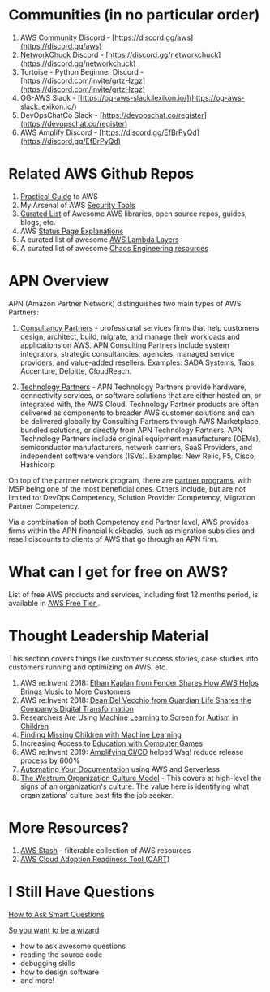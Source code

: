 # Communities (in no particular order)
1. AWS Community Discord - [https://discord.gg/aws](https://discord.gg/aws) 
2. [NetworkChuck](https://www.linkedin.com/in/chuckkeith/) Discord - [https://discord.gg/networkchuck](https://discord.gg/networkchuck)
3. Tortoise - Python Beginner Discord - [https://discord.com/invite/grtzHzgz](https://discord.com/invite/grtzHzgz)
4. OG-AWS Slack - [https://og-aws-slack.lexikon.io/](https://og-aws-slack.lexikon.io/)
5. DevOpsChatCo Slack - [https://devopschat.co/register](https://devopschat.co/register)
6. AWS Amplify Discord - [https://discord.gg/EfBrPyQd](https://discord.gg/EfBrPyQd)


# Related AWS Github Repos
1. [Practical Guide](https://github.com/open-guides/og-aws) to AWS
2. My Arsenal of AWS [Security Tools](https://github.com/toniblyx/my-arsenal-of-aws-security-tools)
3. [Curated List](https://github.com/donnemartin/awesome-aws) of Awesome AWS libraries, open source repos, guides, blogs, etc.
4. AWS [Status Page Explanations](https://github.com/neilthecellist/Statuspage2English)
5. A curated list of awesome [AWS Lambda Layers](https://github.com/mthenw/awesome-layers)
6. A curated list of awesome [Chaos Engineering resources](https://github.com/dastergon/awesome-chaos-engineering)


# APN Overview
APN (Amazon Partner Network) distinguishes two main types of AWS Partners:
1. [Consultancy Partners](https://aws.amazon.com/partners/consulting/) - professional services firms that help customers design, architect, build, migrate, and manage their workloads and applications on AWS. APN Consulting Partners include system integrators, strategic consultancies, agencies, managed service providers, and value-added resellers. Examples: SADA Systems, Taos, Accenture, Deloitte, CloudReach.

2. [Technology Partners](https://aws.amazon.com/partners/technology/) - APN Technology Partners provide hardware, connectivity services, or software solutions that are either hosted on, or integrated with, the AWS Cloud. Technology Partner products are often delivered as components to broader AWS customer solutions and can be delivered globally by Consulting Partners through AWS Marketplace, bundled solutions, or directly from APN Technology Partners. APN Technology Partners include original equipment manufacturers (OEMs), semiconductor manufacturers, network carriers, SaaS Providers, and independent software vendors (ISVs). Examples: New Relic, F5, Cisco, Hashicorp

On top of the partner network program, there are [partner programs](https://aws.amazon.com/partners/programs/), with MSP being one of the most beneficial ones. Others include, but are not limited to: DevOps Competency, Solution Provider Competency, Migration Partner Competency.

Via a combination of both Competency and Partner level, AWS provides firms within the APN financial kickbacks, such as migration subsidies and resell discounts to clients of AWS that go through an APN firm.

# What can I get for free on AWS?
List of free AWS products and services, including first 12 months period, is available in [AWS Free Tier
](https://aws.amazon.com/free#Free_Tier_details).

# Thought Leadership Material

This section covers things like customer success stories, case studies into customers running and optimizing on AWS, etc.

1. AWS re:Invent 2018: [Ethan Kaplan from Fender Shares How AWS Helps Brings Music to More Customers](https://www.youtube.com/watch?v=F61GtueelP4)
2. AWS re:Invent 2018: [Dean Del Vecchio from Guardian Life Shares the Company’s Digital Transformation](https://www.youtube.com/watch?v=4FpL0jZBjfE)
3. Researchers Are Using [Machine Learning to Screen for Autism in Children](https://www.youtube.com/watch?v=YQpTlnWYAqE)
4. [Finding Missing Children with Machine Learning](https://www.youtube.com/watch?v=HSac9lXKu5U)
5. Increasing Access to [Education with Computer Games](https://www.youtube.com/watch?v=X6CAO2otdlE)
6. AWS re:Invent 2019: [Amplifying CI/CD](https://www.youtube.com/watch?v=HfEl9GXZC0s) helped Wag! reduce release process by 600%
7. [Automating Your Documentation](https://www.youtube.com/watch?v=Gma8WAP-XPk) using AWS and Serverless
8. [The Westrum Organization Culture Model](https://cloud.google.com/solutions/devops/devops-culture-westrum-organizational-culture) - This covers at high-level the signs of an organization's culture. The value here is identifying what organizations' culture best fits the job seeker.

# More Resources?
1. [AWS Stash](https://awsstash.com/) - filterable collection of AWS resources
2. [AWS Cloud Adoption Readiness Tool (CART)]([https://cloudreadiness.amazonaws.com/)

# I Still Have Questions

[How to Ask Smart Questions](http://www.catb.org/esr/faqs/smart-questions.html)

[So you want to be a wizard](https://jvns.ca/blog/2017/12/01/new-zine--so-you-want-to-be-a-wizard/)

- how to ask awesome questions
- reading the source code
- debugging skills
- how to design software
- and more!
